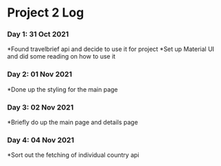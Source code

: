 # Project 2 Log

### Day 1: 31 Oct 2021

\*Found travelbrief api and decide to use it for project
\*Set up Material UI and did some reading on how to use it

### Day 2: 01 Nov 2021

\*Done up the styling for the main page

### Day 3: 02 Nov 2021

\*Briefly do up the main page and details page

### Day 4: 04 Nov 2021

\*Sort out the fetching of individual country api
